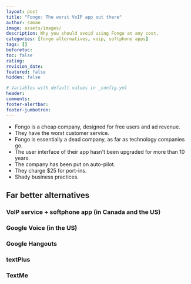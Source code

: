 ```yaml
---
layout: post
title: "Fongo: The worst VoIP app out there"
author: saman
image: assets/images/
description: Why you should avoid using Fongo at any cost.
categories: [fongo alternatives, voip, softphone apps]
tags: []
beforetoc: 
toc: false
rating: 
revision_date: 
featured: false
hidden: false

# Variables with default values in _config.yml
header: 
comments: 
footer-alertbar: 
footer-jumbotron: 
---
```

- Fongo is a cheap company, designed for free users and ad revenue.
- They have the worst customer service.
- Fongo is essentially a dead company, as far as technology companies go.
- The user interface of their app hasn't been upgraded for more than 10 years.
- The company has been put on auto-pilot.
- They charge $25 for port-ins.
- Shady business practices.

## Far better alternatives
### VoIP service + softphone app (in Canada and the US)
### Google Voice (in the US)
### Google Hangouts
### textPlus
### TextMe
